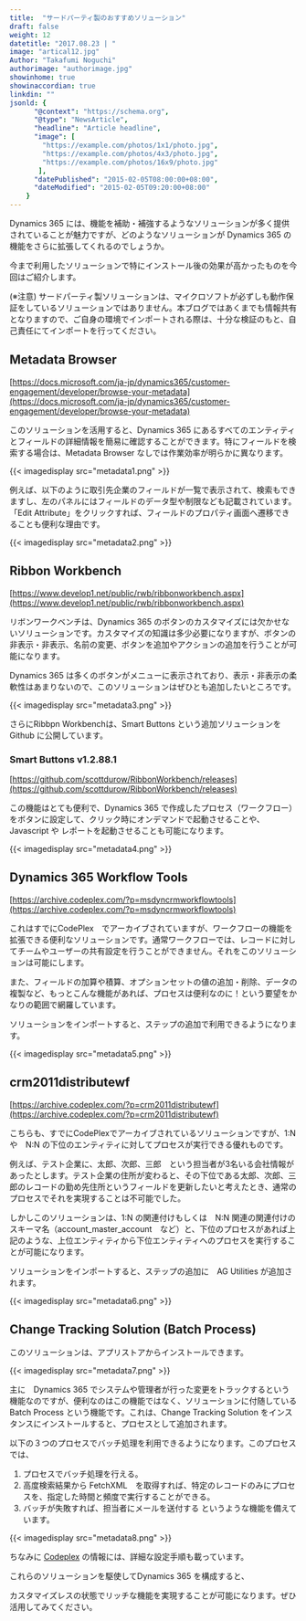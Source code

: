 ```yaml
---
title:  "サードパーティ製のおすすめソリューション"
draft: false
weight: 12
datetitle: "2017.08.23 | "
image: "artical12.jpg"
Author: "Takafumi Noguchi"
authorimage: "authorimage.jpg"
showinhome: true
showinaccordian: true
linkdin: ""
jsonld: {
      "@context": "https://schema.org",
      "@type": "NewsArticle",
      "headline": "Article headline",
      "image": [
        "https://example.com/photos/1x1/photo.jpg",
        "https://example.com/photos/4x3/photo.jpg",
        "https://example.com/photos/16x9/photo.jpg"
       ],
      "datePublished": "2015-02-05T08:00:00+08:00",
      "dateModified": "2015-02-05T09:20:00+08:00"
    }
---
```

<!-- Intro  -->
Dynamics 365 には、機能を補助・補強するようなソリューションが多く提供されていることが魅力ですが、どのようなソリューションが Dynamics 365 の機能をさらに拡張してくれるのでしょうか。

今まで利用したソリューションで特にインストール後の効果が高かったものを今回はご紹介します。

 

(※注意) サードパーティ製ソリューションは、マイクロソフトが必ずしも動作保証をしているソリューションではありません。本ブログではあくまでも情報共有となりますので、ご自身の環境でインポートされる際は、十分な検証のもと、自己責任にてインポートを行ってください。


## Metadata Browser
[https://docs.microsoft.com/ja-jp/dynamics365/customer-engagement/developer/browse-your-metadata](https://docs.microsoft.com/ja-jp/dynamics365/customer-engagement/developer/browse-your-metadata)

このソリューションを活用すると、Dynamics 365 にあるすべてのエンティティとフィールドの詳細情報を簡易に確認することができます。特にフィールドを検索する場合は、Metadata Browser なしでは作業効率が明らかに異なります。
<!-- Image= metadata1.png -->
{{< imagedisplay src="metadata1.png" >}}

例えば、以下のように取引先企業のフィールドが一覧で表示されて、検索もできますし、左のパネルにはフィールドのデータ型や制限なども記載されています。「Edit Attribute」をクリックすれば、フィールドのプロパティ画面へ遷移できることも便利な理由です。
<!-- Image= metadata2.png -->
{{< imagedisplay src="metadata2.png" >}}

## Ribbon Workbench
[https://www.develop1.net/public/rwb/ribbonworkbench.aspx](https://www.develop1.net/public/rwb/ribbonworkbench.aspx)

リボンワークベンチは、Dynamics 365 のボタンのカスタマイズには欠かせないソリューションです。カスタマイズの知識は多少必要になりますが、ボタンの非表示・非表示、名前の変更、ボタンを追加やアクションの追加を行うことが可能になります。    

Dynamics 365 は多くのボタンがメニューに表示されており、表示・非表示の柔軟性はあまりないので、このソリューションはぜひとも追加したいところです。
<!-- Image= metadata3.png -->
{{< imagedisplay src="metadata3.png" >}}

さらにRibbpn Workbenchは、Smart Buttons という追加ソリューションを Github に公開しています。

### Smart Buttons v1.2.88.1
[https://github.com/scottdurow/RibbonWorkbench/releases](https://github.com/scottdurow/RibbonWorkbench/releases)

この機能はとても便利で、Dynamics 365 で作成したプロセス（ワークフロー）をボタンに設定して、クリック時にオンデマンドで起動させることや、Javascript や レポートを起動させることも可能になります。

<!-- Image= metadata4.png -->
{{< imagedisplay src="metadata4.png" >}}

## Dynamics 365 Workflow Tools
[https://archive.codeplex.com/?p=msdyncrmworkflowtools](https://archive.codeplex.com/?p=msdyncrmworkflowtools)

これはすでにCodePlex　でアーカイブされていますが、ワークフローの機能を拡張できる便利なソリューションです。通常ワークフローでは、レコードに対してチームやユーザーの共有設定を行うことができません。それをこのソリューションは可能にします。

また、フィールドの加算や積算、オプションセットの値の追加・削除、データの複製など、もっとこんな機能があれば、プロセスは便利なのに！という要望をかなりの範囲で網羅しています。

ソリューションをインポートすると、ステップの追加で利用できるようになります。
<!-- Image= metadata5.png -->
{{< imagedisplay src="metadata5.png" >}}

## crm2011distributewf
[https://archive.codeplex.com/?p=crm2011distributewf](https://archive.codeplex.com/?p=crm2011distributewf)

こちらも、すでにCodePlexでアーカイブされているソリューションですが、1:N や　N:N の下位のエンティティに対してプロセスが実行できる優れものです。

例えば、テスト企業に、太郎、次郎、三郎　という担当者が3名いる会社情報があったとします。テスト企業の住所が変わると、その下位である太郎、次郎、三郎のレコードの勤め先住所というフィールドを更新したいと考えたとき、通常のプロセスでそれを実現することは不可能でした。

しかしこのソリューションは、1:N の関連付けもしくは　N:N 関連の関連付けのスキーマ名（account_master_account　など）と、下位のプロセスがあれば上記のような、上位エンティティから下位エンティティへのプロセスを実行することが可能になります。

ソリューションをインポートすると、ステップの追加に　AG Utilities が追加されます。
<!-- Image= metadata6.png -->
{{< imagedisplay src="metadata6.png" >}}

## Change Tracking Solution (Batch Process)
このソリューションは、アプリストアからインストールできます。
<!-- Image= metadata7.png -->
{{< imagedisplay src="metadata7.png" >}}

主に　Dynamics 365 でシステムや管理者が行った変更をトラックするという機能なのですが、便利なのはこの機能ではなく、ソリューションに付随している　Batch Process という機能です。これは、Change Tracking Solution をインスタンスにインストールすると、プロセスとして追加されます。

以下の３つのプロセスでバッチ処理を利用できるようになります。このプロセスでは、
1.  プロセスでバッチ処理を行える。
2. 高度検索結果から FetchXML　を取得すれば、特定のレコードのみにプロセスを、指定した時間と頻度で実行することができる。
3. バッチが失敗すれば、担当者にメールを送付する
というような機能を備えています。

<!-- Image= metadata8.png -->
{{< imagedisplay src="metadata8.png" >}}

ちなみに [Codeplex](https://archive.codeplex.com/?p=mscrm2015asynchronousbatchprocess) の情報には、詳細な設定手順も載っています。

これらのソリューションを駆使してDynamics 365 を構成すると、

カスタマイズレスの状態でリッチな機能を実現することが可能になります。ぜひ活用してみてください。